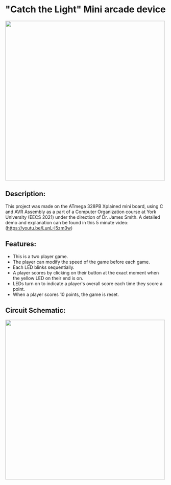 # "Catch the Light" Mini arcade device
<img src="https://user-images.githubusercontent.com/47716543/104350286-fc234500-54d1-11eb-9d79-cf0031eb446f.jpg" width="500">

Description:
-----------
This project was made on the ATmega 328PB Xplained mini board, using C and AVR Assembly as a part of a Computer Organization course at York University (EECS 2021) under the direction of Dr. James Smith. A detailed demo and explanation can be found in this 5 minute video: (https://youtu.be/LunL-I5zm3w)

Features:
--------
* This is a two player game.
* The player can modify the speed of the game before each game.
* Each LED blinks sequentially.
* A player scores by clicking on their button at the exact moment when the yellow LED on their end is on.
* LEDs turn on to indicate a player's overall score each time they score a point.
* When a player scores 10 points, the game is reset.

Circuit Schematic:
-----------------
<img src="https://user-images.githubusercontent.com/47716543/104350523-3bea2c80-54d2-11eb-9adc-a255f88845c1.png" width="500">

 
